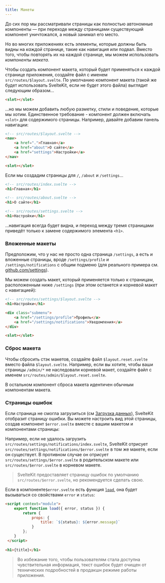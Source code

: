 ```yaml
---
title: Макеты
---
```


До сих пор мы рассматривали страницы как полностью автономные компоненты — при переходе между страницами существующий компонент уничтожался, а новый занимал его место.

Но во многих приложениях есть элементы, которые должны быть видны на _каждой_ странице, такие как навигация или подвал. Вместо того, чтобы повторять их на каждой странице, мы можем использовать _компоненты макета_.

Чтобы создать компонент макета, который будет применяться к каждой странице приложения, создайте файл с именем `src/routes/$layout.svelte`. По умолчанию компонент макета (такой же будет использовать SvelteKit, если не будет этого файла) выглядит следующим образом...

```html
<slot></slot>
```

...но мы можем добавить любую разметку, стили и поведение, которые мы хотим. Единственное требование - компонент должен включать `<slot>` для содержимого страницы.  Например, давайте добавим панель навигации:

```html
<!-- src/routes/$layout.svelte -->
<nav>
	<a href=".">Главная</a>
	<a href="about">О сайте</a>
	<a href="settings">Настройки</a>
</nav>

<slot></slot>
```

Если мы создадим страницы для `/`, `/about` и `/settings`...

```html
<!-- src/routes/index.svelte -->
<h1>Главная</h1>
```

```html
<!-- src/routes/about.svelte -->
<h1>О сайте</h1>
```

```html
<!-- src/routes/settings.svelte -->
<h1>Настройки</h1>
```

...навигация всегда будет видна, и переход между тремя страницами приведёт только к замене содержимого элемента `<h1>`.

### Вложенные макеты

Предположим, что у нас не просто одна страница `/settings`, а есть и вложенные страницы, вроде `/settings/profile` и `/settings/notifications` с общим подменю (для реального примера см. [github.com/settings](https://github.com/settings)).

Мы можем создать макет, который применяется только к страницам, расположенным ниже `/settings` (при этом останется и корневой макет с навигацией):

```html
<!-- src/routes/settings/$layout.svelte -->
<h1>Настройки</h1>

<div class="submenu">
	<a href="/settings/profile">Профиль</a>
	<a href="/settings/notifications">Уведомления</a>
</div>

<slot></slot>
```

### Сброс макета

Чтобы сбросить стэк макетов, создайте файл `$layout.reset.svelte` вместо файла `$layout.svelte`. Например, если вы хотите, чтобы ваши страницы `/admin/*` не наследовали корневой макет, создайте файл с именем `src/routes/admin/$layout.reset.svelte`.

В остальном компонент сброса макета идентичен обычным компонентам макета.


### Страницы ошибок

Если страница не смогла загрузиться (см [Загрузка данных](#загрузка-данных)), SvelteKit отобразит страницу ошибки. Вы можете настроить вид этой страницы, создав компонент `$error.svelte` вместе с вашим макетом и компонентами страницы:

Например, если не удалось загрузить `src/routes/settings/notifications/index.svelte`, SvelteKit отрисует `src/routes/settings/notifications/$error.svelte` в том же макете, если он существует. В противном случае он отрисует `src/routes/settings/$error.svelte` в родительском макете или `src/routes/$error.svelte` в корневом макете.

> SvelteKit предоставляет страницу ошибок по умолчанию `src/routes/$error.svelte`, но рекомендуется сделать свою.

Если в компоненте`$error.svelte` есть функция [`load`](#загрузка-данных), она будет вызываться со свойствами `error` и `status`:

```html
<script context="module">
 	export function load({ error, status }) {
 		return {
 			props: {
 				title: `${status}: ${error.message}`
 			}
 		};
 	}
 </script>
 
<h1>{title}</h1>
```
> Во избежание того, чтобы пользователям стала доступна чувствительная информация, текст ошибок будет очищен от технических подробностей в продакшн режиме работы приложения.